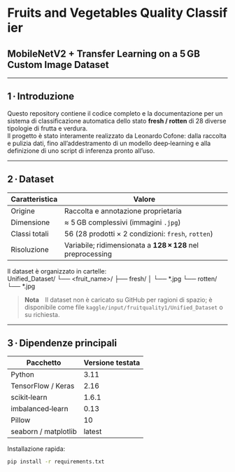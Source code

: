 # Fruits and Vegetables Quality Classifier  
## MobileNetV2 + Transfer Learning on a 5 GB Custom Image Dataset  

---

## 1 · Introduzione

Questo repository contiene il codice completo e la documentazione per un sistema di classificazione automatica dello stato **fresh / rotten** di 28 diverse tipologie di frutta e verdura.  
Il progetto è stato interamente realizzato da Leonardo Cofone: dalla raccolta e pulizia dati, fino all’addestramento di un modello deep‑learning e alla definizione di uno script di inferenza pronto all’uso.

---

## 2 · Dataset

| Caratteristica | Valore |
|----------------|--------|
| Origine        | Raccolta e annotazione proprietaria |
| Dimensione     | ≈ 5 GB complessivi (immagini `.jpg`) |
| Classi totali  | 56 (28 prodotti × 2 condizioni: `fresh`, `rotten`) |
| Risoluzione    | Variabile; ridimensionata a **128 × 128** nel preprocessing |

Il dataset è organizzato in cartelle:  
Unified_Dataset/
└── <fruit_name>/
├── fresh/
│ └── *.jpg
└── rotten/
└── *.jpg

> **Nota** Il dataset non è caricato su GitHub per ragioni di spazio; è disponibile come file `kaggle/input/fruitquality1/Unified_Dataset` o su richiesta.

---

## 3 · Dipendenze principali

| Pacchetto                | Versione testata |
|--------------------------|------------------|
| Python                   | 3.11 |
| TensorFlow / Keras       | 2.16 |
| scikit‑learn             | 1.6.1 |
| imbalanced‑learn         | 0.13 |
| Pillow                   | 10 |
| seaborn / matplotlib     | latest |

Installazione rapida:

```bash
pip install -r requirements.txt

